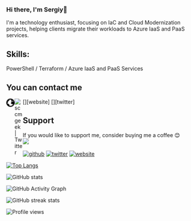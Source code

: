 ### Hi there, I'm Sergiy👋
I'm a technology enthusiast, focusing on IaC and Cloud Modernization projects, helping clients migrate their workloads to Azure IaaS and PaaS services.

## Skills: 
PowerShell / Terraform / Azure IaaS and PaaS Services

## You can contact me

[<img align="left" alt="www.the38.page" width="22" src="https://raw.githubusercontent.com/iconic/open-iconic/master/svg/globe.svg" />][website]
[<img align="left" alt="sccmgeek | Twitter" width="22" src="https://cdn.jsdelivr.net/npm/simple-icons@v3/icons/twitter.svg" />][twitter]

## Support
If you would like to support me, consider buying me a coffee 😊 <br>
<a href="https://www.buymeacoffee.com/sergiy"><img src="https://cdn.buymeacoffee.com/buttons/v2/default-yellow.png" width="100" /></a>

[<img src='https://cdn.jsdelivr.net/npm/simple-icons@3.0.1/icons/github.svg' alt='github' height='40'>](https://github.com/stsyg)  [<img src='https://cdn.jsdelivr.net/npm/simple-icons@3.0.1/icons/twitter.svg' alt='twitter' height='40'>](https://twitter.com/sccmgeek)  [<img src='https://cdn.jsdelivr.net/npm/simple-icons@3.0.1/icons/icloud.svg' alt='website' height='40'>](https://www.the38.page)  

[![Top Langs](https://github-readme-stats.vercel.app/api/top-langs/?username=stsyg)](https://github.com/anuraghazra/github-readme-stats)

![GitHub stats](https://github-readme-stats.vercel.app/api?username=stsyg&show_icons=true&count_private=true)  

![GitHub Activity Graph](https://activity-graph.herokuapp.com/graph?username=stsyg)  

![GitHub streak stats](https://github-readme-streak-stats.herokuapp.com/?user=stsyg)  

![Profile views](https://gpvc.arturio.dev/stsyg)  


